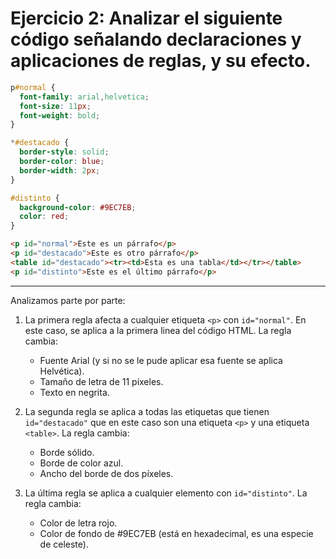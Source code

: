 # Ejercicio 2: Analizar el siguiente código señalando declaraciones y aplicaciones de reglas, y su efecto.

```css
p#normal {
  font-family: arial,helvetica;
  font-size: 11px;
  font-weight: bold;
}

*#destacado {
  border-style: solid;
  border-color: blue;
  border-width: 2px;
}

#distinto {
  background-color: #9EC7EB;
  color: red;
}
```

```html
<p id="normal">Este es un párrafo</p>
<p id="destacado">Este es otro párrafo</p>
<table id="destacado"><tr><td>Esta es una tabla</td></tr></table>
<p id="distinto">Este es el último párrafo</p>
```

---

Analizamos parte por parte:

1. La primera regla afecta a cualquier etiqueta `<p>` con `id="normal"`. En este caso, se aplica a la primera linea del código HTML. La regla cambia:
    - Fuente Arial (y si no se le pude aplicar esa fuente se aplica Helvética).
    - Tamaño de letra de 11 píxeles.
    - Texto en negrita.


2. La segunda regla se aplica a todas las etiquetas que tienen `id="destacado"` que en este caso son una etiqueta `<p>` y una etiqueta `<table>`. La regla cambia:
    - Borde sólido.
    - Borde de color azul.
    - Ancho del borde de dos píxeles.


3. La última regla se aplica a cualquier elemento con `id="distinto"`. La regla cambia:
    - Color de letra rojo.
    - Color de fondo de #9EC7EB (está en hexadecimal, es una especie de celeste).
